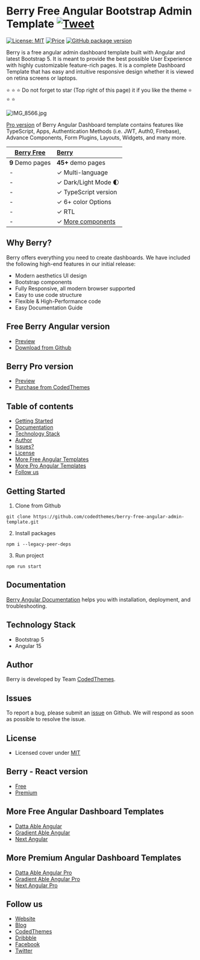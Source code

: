 # Berry Free Angular Bootstrap Admin Template [![Tweet](https://img.shields.io/twitter/url/http/shields.io.svg?style=social)](https://twitter.com/intent/tweet?text=Get%20Berry%20React%20-%20The%20most%20beautiful%20Material%20designed%20Admin%20Dashboard%20Template%20&url=https://berrydashboard.io&via=codedthemes&hashtags=angular,webdev,developers,javascript)

[![License: MIT](https://img.shields.io/badge/License-MIT-yellow.svg)](https://opensource.org/licenses/MIT)
[![Price](https://img.shields.io/badge/price-FREE-0098f7.svg)](https://github.com/codedthemes/berry-free-angular-admin-template/blob/main/LICENSE)
[![GitHub package version](https://img.shields.io/github/package-json/v/codedthemes/berry-free-angular-admin-template)](https://github.com/codedthemes/berry-free-angular-admin-template/)

Berry is a free angular admin dashboard template built with Angular and latest Bootstrap 5. It is meant to provide the best possible User Experience with highly customizable feature-rich pages. It is a complete Dashboard Template that has easy and intuitive responsive design whether it is viewed on retina screens or laptops.

:star: :star: :star: Do not forget to star (Top right of this page) it if you like the theme :star: :star: :star:

![IMG_8566.jpg](https://berrydashboard.io/imp-images/berry-github-free-angular-repo-1.jpg)

[Pro version](https://berrydashboard.io) of Berry Angular Dashboard template contains features like TypeScript, Apps, Authentication Methods (i.e. JWT, Auth0, Firebase), Advance Components, Form Plugins, Layouts, Widgets, and many more.

| [Berry Free](https://berrydashboard.io/angular/free/) | [Berry](https://codedthemes.com/item/berry-angular-admin-dashboard-template/)             |
| ----------------------------------------------------- | :---------------------------------------------------------------------------------------- |
| **9** Demo pages                                      | **45+** demo pages                                                                        |
| -                                                     | ✓ Multi-language                                                                          |
| -                                                     | ✓ Dark/Light Mode 🌓                                                                      |
| -                                                     | ✓ TypeScript version                                                                      |
| -                                                     | ✓ 6+ color Options                                                                        |
| -                                                     | ✓ RTL                                                                                     |
| -                                                     | ✓ [More components](https://codedthemes.com/item/berry-angular-admin-dashboard-template/) |

## Why Berry?

Berry offers everything you need to create dashboards. We have included the following high-end features in our initial release:

- Modern aesthetics UI design
- Bootstrap components
- Fully Responsive, all modern browser supported
- Easy to use code structure
- Flexible & High-Performance code
- Easy Documentation Guide

## Free Berry Angular version

- [Preview](https://berrydashboard.io/angular/free/)
- [Download from Github](https://github.com/codedthemes/berry-free-angular-admin-template)

## Berry Pro version

- [Preview](https://berrydashboard.io/angular/default)
- [Purchase from CodedThemes](https://codedthemes.com/item/berry-angular-admin-dashboard-template/)

## Table of contents

- [Getting Started](#getting-started)
- [Documentation](#documentation)
- [Technology Stack](#technology-stack)
- [Author](#author)
- [Issues?](#issues)
- [License](#license)
- [More Free Angular Templates](#more-free-angular-dashboard-templates)
- [More Pro Angular Templates](#more-premium-angular-dashboard-templates)
- [Follow us](#follow-us)

## Getting Started

1. Clone from Github

```
git clone https://github.com/codedthemes/berry-free-angular-admin-template.git
```

2. Install packages

```
npm i --legacy-peer-deps
```

3. Run project

```
npm run start
```

## Documentation

[Berry Angular Documentation](https://codedthemes.gitbook.io/berry-angular/) helps you with installation, deployment, and troubleshooting.

## Technology Stack

- Bootstrap 5
- Angular 15

## Author

Berry is developed by Team [CodedThemes](https://codedthemes.com).

## Issues

To report a bug, please submit an [issue](https://github.com/codedthemes/berry-free-angular-admin-template/issues) on Github. We will respond as soon as possible to resolve the issue.

## License

- Licensed cover under [MIT](https://github.com/codedthemes/datta-able-bootstrap-dashboard/blob/master/LICENSE)

## Berry - React version

- [Free](https://berrydashboard.io/free/)
- [Premium](https://material-ui.com/store/items/berry-react-material-admin/)

## More Free Angular Dashboard Templates

- [Datta Able Angular](https://codedthemes.com/item/datta-able-angular-lite/)
- [Gradient Able Angular](https://codedthemes.com/item/gradient-able-angular-free-admin-template/)
- [Next Angular](https://codedthemes.com/item/next-free-admin-template/)

## More Premium Angular Dashboard Templates

- [Datta Able Angular Pro](https://codedthemes.com/item/datta-able-angular/)
- [Gradient Able Angular Pro](https://codedthemes.com/item/gradient-able-angular-admin-template/)
- [Next Angular Pro](https://codedthemes.com/item/next-angular-admin-template/)

## Follow us

- [Website](https://berrydashboard.io/angular/)
- [Blog](https://blog.berrydashboard.io)
- [CodedThemes](https://codedthemes.com)
- [Dribbble](https://dribbble.com/codedthemes)
- [Facebook](https://www.facebook.com/codedthemes)
- [Twitter](https://twitter.com/codedthemes)
